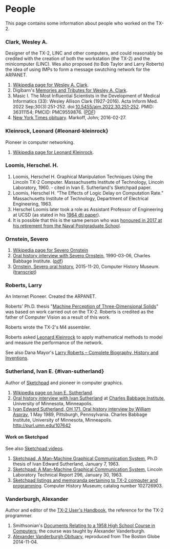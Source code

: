 # People

This page contains some information about people who worked on the
TX-2.

### Clark, Wesley A.

Designer of the TX-2, LINC and other computers, and could reasonably
be credited with the creation of both the workstation (the TX-2) and
the minicomputer (LINC).  Wes also proposed (to Bob Taylor and Larry
Roberts) the idea of using IMPs to form a message swutching network
for the ARPANET.

1. [Wikipedia page for Wesley
   A. Clark](https://en.wikipedia.org/wiki/Wesley_A._Clark).
1. Digibarn's [Memories and Tributes for Wesley
   A. Clark](https://www.digibarn.com/stories/wes-clark-memorial/index.html).
1. Masic I. The Most Influential Scientists in the Development of
   Medical Informatics (33): Wesley Allison Clark (1927-2016). Acta
   Inform Med. 2022
   Sep;30(3):251-252. doi:[10.5455/aim.2022.30.251-252](https://doi.org/10.5455/aim.2022.30.251-252). PMID:
   36311154; PMCID:
   PMC9559876. ([PDF](https://www.ejmanager.com/mnstemps/6/6-1662705981.pdf?t=1759829036))
2. [New York Times
   obituary](https://www.nytimes.com/2016/02/28/business/wesley-a-clark-made-computing-personal-dies-at-88.html). Markoff,
   John; 2016-02-27.

### Kleinrock, Leonard {#leonard-kleinrock}

Pioneer in computer networking.

1. [Wikipedia page for Leonard Kleinrock](https://en.wikipedia.org/wiki/Leonard_Kleinrock).

### Loomis, Herschel. H.

1. Loomis, Herschel H. Graphical Manipulation Techniques Using the
   Lincoln TX-2 Computer. Massachusetts Institute of Technology,
   Lincoln Laboratory, 1960. - cited in Ivan E. Sutherland's Sketchpad
   paper.
1. Loomis, Herschel H. “The Effects of Logic Delay on Computation
   Rate.” Massachusetts Institute of Technology, Department of
   Electrical Engineering, 1963.
1. Herschel Loomis later took a role as Assistant Professor of
   Engineering at UCSD (as stated in his [1964
dti  paper](https://doi.org/10.1145/800257.808886)).
1. It is possible that this is the same person who was [honoured in
   2017 at his retirement from the Naval Postgraduate
   School](https://nps.edu/-/nps-honors-longtime-ece-space-systems-professor-herschel-loomis).

### Ornstein, Severo

1. [Wikipedia page for Severo Ornstein](https://en.wikipedia.org/wiki/Severo_Ornstein)
1. [Oral history interview with Severo
   Ornstein](https://hdl.handle.net/11299/107591), 1990-03-06, Charles
   Babbage Institute. ([pdf](https://conservancy.umn.edu/server/api/core/bitstreams/ba315452-4b81-4124-8296-40f47d9e202c/content))
1. [Ornstein, Severo oral
   history](https://www.computerhistory.org/collections/catalog/102738018/), 2015-11-20,
   Computer History Museum. ([transcript](https://www.computerhistory.org/collections/catalog/102738019/))

### Roberts, Larry

An Internet Pioneer.  Created the ARPANET.

Roberts' Ph.D. thesis "[Machine Perception of Three-Dimensional
Solids](https://dspace.mit.edu/handle/1721.1/11589)" was based on work
carried out on the TX-2.  Roberts is credited as the father of
Computer Vision as a result of this work.

Roberts wrote the TX-2's M4 assembler.

Roberts asked [Leonard Kleinrock](#leonard-kleinrock) to apply
mathematical methods to model and measure the performance of the
network.

See also Dana Mayor's [Larry Roberts – Complete Biography, History and
Inventions](https://history-computer.com/people/larry-roberts-complete-biography/).

### Sutherland, Ivan E. {#ivan-sutherland}

Author of [Sketchpad](https://en.wikipedia.org/wiki/Sketchpad) and
pioneer in computer graphics.

1. [Wikipedia page on Ivan E. Sutherland](https://en.wikipedia.org/wiki/Ivan_Sutherland).
2. [Oral history interview with Ivan
   Sutherland](https://hdl.handle.net/11299/107642)
   at [Charles Babbage Institute](https://cse.umn.edu/cbi), University
   of Minnesota, Minneapolis.
3. [Ivan Edward Sutherland, OH 171. Oral history interview by William
   Aspray](https://hdl.handle.net/11299/10764), 1 May 1989,
   Pittsburgh, Pennsylvania. Charles Babbage Institute, University of
   Minnesota, Minneapolis. http://purl.umn.edu/107642

#### Work on Sketchpad

See also [Sketchpad videos](videos#sketchpad).

1. [Sketchpad, A Man-Machine Graphical Communication
   System](http://www.bitsavers.org/pdf/mit/tx-2/Sketchpad_A_Man-Machine_Graphical_Communication_System_Jan63.pdf),
   Ph.D thesis of Ivan Edward Sutherland, January 7, 1963.
1. [Sketchpad: A Man-Machine Graphical Communication
   System](http://www.bitsavers.org/pdf/mit/tx-2/Sketchpad_TR296_Jan63.pdf),
   Lincoln Laboratory Technical Report 296, January 30, 1963.
1. [Sketchpad listings and memoranda pertaining to TX-2 computer and
   programming](https://www.computerhistory.org/collections/catalog/102726903).
   Computer History Museum; catalog number 102726903.

### Vanderburgh, Alexander

Author and editor of the [TX-2 User's Handbook](documentation#UH), the
reference for the TX-2 programmer.

1. Smithsonian's [Documents Relating to a 1958 High School Course in
   Computers](https://www.si.edu/object/set-documents-relating-1958-high-school-course-computers-punch-cards%3Anmah_1761120);
   the course was taught by Alexander Vanderburgh.
1. [Alexander Vanderburgh
   Obituary](https://www.legacy.com/obituaries/name/alexander-vanderburgh-obituary?pid=173041969),
   reproduced from The Boston Globe 2014-11-04.
